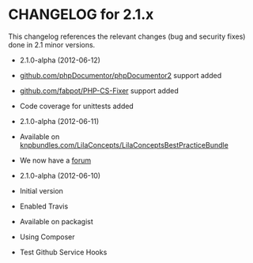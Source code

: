 CHANGELOG for 2.1.x
===================

This changelog references the relevant changes (bug and security fixes) done in 2.1 minor versions.

* 2.1.0-alpha (2012-06-12)

 * [github.com/phpDocumentor/phpDocumentor2](https://github.com/phpDocumentor/phpDocumentor2) support added
 * [github.com/fabpot/PHP-CS-Fixer](https://github.com/fabpot/PHP-CS-Fixer) support added
 * Code coverage for unittests added

* 2.1.0-alpha (2012-06-11)

 * Available on [knpbundles.com/LilaConcepts/LilaConceptsBestPracticeBundle](http://knpbundles.com/LilaConcepts/LilaConceptsBestPracticeBundle)
 * We now have a [forum](https://groups.google.com/forum/#!forum/lila-concepts-symfony2-bestpracticebundle)

* 2.1.0-alpha (2012-06-10)

 * Initial version
 * Enabled Travis
 * Available on packagist
 * Using Composer
 * Test Github Service Hooks
